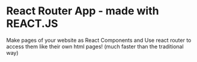 # React Router App - made with REACT.JS

Make pages of your website as React Components and Use react router to access them like their own html pages! (much faster than the traditional way)